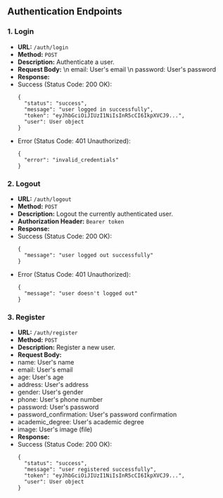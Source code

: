 ## Authentication Endpoints

### 1. Login

- **URL:** `/auth/login`
- **Method:** `POST`
- **Description:** Authenticate a user.
- **Request Body:** \n
  email: User's email \n
  password: User's password
- **Response:**
- Success (Status Code: 200 OK):
  ```
  {
    "status": "success",
    "message": "user logged in successfully",
    "token": "eyJhbGciOiJIUzI1NiIsInR5cCI6IkpXVCJ9...",
    "user": User object
  }
  ```
- Error (Status Code: 401 Unauthorized):
  ```
  {
    "error": "invalid_credentials"
  }
  ```

### 2. Logout

- **URL:** `/auth/logout`
- **Method:** `POST`
- **Description:** Logout the currently authenticated user.
- **Authorization Header:** `Bearer token`
- **Response:**
- Success (Status Code: 200 OK):
  ```
  {
    "message": "user logged out successfully"
  }
  ```
- Error (Status Code: 401 Unauthorized):
  ```
  {
    "message": "user doesn't logged out"
  }
  ```

### 3. Register

- **URL:** `/auth/register`
- **Method:** `POST`
- **Description:** Register a new user.
- **Request Body:**
- name: User's name
- email: User's email
- age: User's age
- address: User's address
- gender: User's gender
- phone: User's phone number
- password: User's password
- password_confirmation: User's password confirmation
- academic_degree: User's academic degree
- image: User's image (file)
- **Response:**
- Success (Status Code: 200 OK):
  ```
  {
    "status": "success",
    "message": "user registered successfully",
    "token": "eyJhbGciOiJIUzI1NiIsInR5cCI6IkpXVCJ9...",
    "user": User object
  }
  ```








